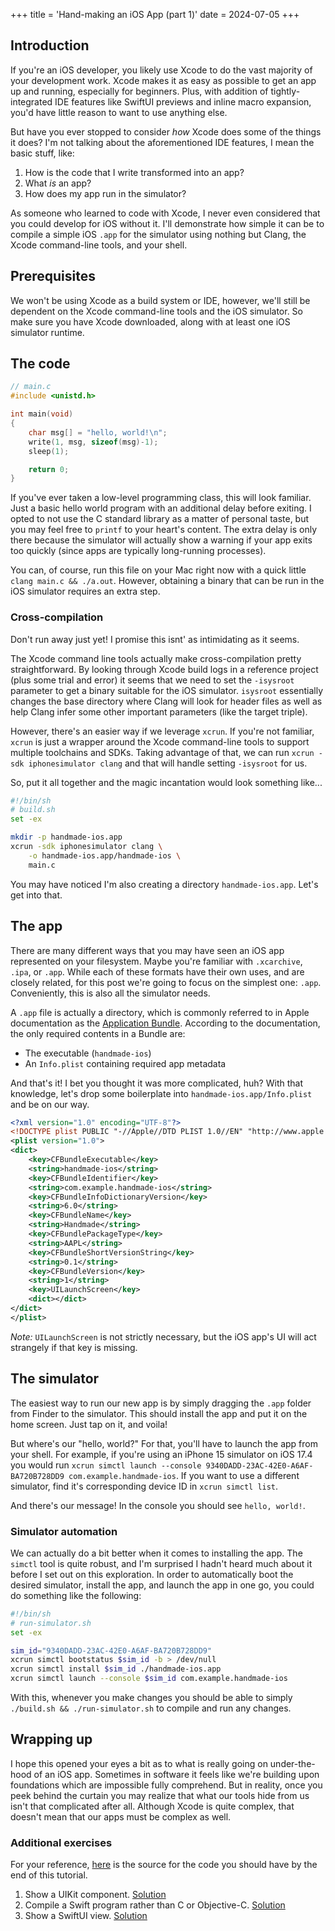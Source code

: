 +++
title = 'Hand-making an iOS App (part 1)'
date = 2024-07-05 
+++

## Introduction

If you're an iOS developer, you likely use Xcode to do the vast majority of your
development work. Xcode makes it
as easy as possible to get an app up and running, especially for beginners.
Plus, with addition of tightly-integrated IDE features
like SwiftUI previews and inline macro expansion, you'd have little reason to want to
use anything else.

But have you ever stopped to consider *how* Xcode does some of
the things it does? I'm not talking about the aforementioned IDE
features, I mean the basic stuff, like:

1. How is the code that I write transformed into an app?
2. What *is* an app?
3. How does my app run in the simulator?

As someone who learned to code with Xcode, I never even considered
that you could develop for iOS without it. I'll demonstrate how simple it
can be to compile a simple iOS `.app` for the
simulator using nothing but Clang, the Xcode command-line tools, and
your shell.

## Prerequisites

We won't be using Xcode as a build system or IDE, however, we'll still be
dependent on the Xcode command-line tools and the iOS simulator. So make sure
you have Xcode downloaded, along with at least one iOS simulator runtime.

## The code

```c
// main.c
#include <unistd.h>

int main(void)
{
    char msg[] = "hello, world!\n";
    write(1, msg, sizeof(msg)-1);
    sleep(1);

    return 0;
}
```

If you've ever taken a low-level programming class, this will look
familiar. Just a basic hello world program with an additional delay before
exiting. I opted to not use the C standard library as a matter of personal
taste, but you may feel free to `printf` to your heart's content. The extra
delay is only there because the simulator will actually show a warning if your 
app exits too quickly (since apps are typically long-running processes).

You can, of course, run this file on your Mac right now with a quick little
`clang main.c && ./a.out`. However, obtaining a binary that can be run in the
iOS simulator requires an extra step.

### Cross-compilation

Don't run away just yet! I promise this isnt' as intimidating as it seems.

The Xcode command line tools actually make cross-compilation
pretty straightforward. By looking through Xcode build logs in a reference
project (plus some trial and error) it seems that we need to set the
`-isysroot` parameter to get a binary suitable for the iOS simulator.
`isysroot` essentially changes the base directory where Clang
will look for header files as well as help Clang infer some other important
parameters (like the target triple).

However, there's an easier way if we leverage `xcrun`. If you're not familiar,
`xcrun` is just a wrapper around the Xcode command-line tools to support
multiple toolchains and SDKs. Taking advantage of that, we can run `xcrun -sdk
iphonesimulator clang` and that will handle setting `-isysroot` for us.

So, put it all together and the magic incantation would look something like...

``` sh
#!/bin/sh
# build.sh
set -ex

mkdir -p handmade-ios.app
xcrun -sdk iphonesimulator clang \
    -o handmade-ios.app/handmade-ios \
    main.c
```

You may have noticed I'm also creating a directory `handmade-ios.app`. Let's
get into that.

## The app

There are many different ways that you may have seen an iOS app represented on
your filesystem. Maybe you're familiar with `.xcarchive`, `.ipa`, or `.app`.
While each of these formats have their own uses, and are closely related, for
this post we're going to focus on the simplest one: `.app`. Conveniently, this
is also all the simulator needs.

A `.app` file is actually a directory, which is commonly referred to in Apple
documentation as the [Application Bundle][bundle].
According to the documentation, the only required contents in a Bundle are:

- The executable (`handmade-ios`)
- An `Info.plist` containing required app metadata

And that's it! I bet you thought it was more complicated, huh? With that
knowledge, let's drop some boilerplate into `handmade-ios.app/Info.plist` and
be on our way.

```xml
<?xml version="1.0" encoding="UTF-8"?>
<!DOCTYPE plist PUBLIC "-//Apple//DTD PLIST 1.0//EN" "http://www.apple.com/DTDs/PropertyList-1.0.dtd">
<plist version="1.0">
<dict>
    <key>CFBundleExecutable</key>
    <string>handmade-ios</string>
    <key>CFBundleIdentifier</key>
    <string>com.example.handmade-ios</string>
    <key>CFBundleInfoDictionaryVersion</key>
    <string>6.0</string>
    <key>CFBundleName</key>
    <string>Handmade</string>
    <key>CFBundlePackageType</key>
    <string>AAPL</string>
    <key>CFBundleShortVersionString</key>
    <string>0.1</string>
    <key>CFBundleVersion</key>
    <string>1</string>
    <key>UILaunchScreen</key>
    <dict></dict>
</dict>
</plist>
```

*Note:* `UILaunchScreen` is not strictly necessary, but the iOS app's UI will
act strangely if that key is missing.

## The simulator

The easiest way to run our new app is by simply dragging the `.app` folder from
Finder to the simulator. This should install the app and put it on the home
screen. Just tap on it, and voila!

But where's our "hello, world?" For that, you'll have to launch the app from
your shell.
For example, if you're using an iPhone 15 simulator on iOS 17.4 you would run
`xcrun simctl launch --console 9340DADD-23AC-42E0-A6AF-BA720B728DD9
com.example.handmade-ios`. If you want to use a different simulator, find it's
corresponding device ID in `xcrun simctl list`.

And there's our message! In the console you should see `hello, world!`.

### Simulator automation

We can actually do a bit better when it comes to installing the
app. The `simctl` tool is quite robust, and I'm surprised I hadn't heard much
about it before I set out on this exploration. In order to automatically boot the
desired simulator, install the app, and launch the app in one go, you could do
something like the following:

```sh
#!/bin/sh
# run-simulator.sh
set -ex

sim_id="9340DADD-23AC-42E0-A6AF-BA720B728DD9"
xcrun simctl bootstatus $sim_id -b > /dev/null
xcrun simctl install $sim_id ./handmade-ios.app
xcrun simctl launch --console $sim_id com.example.handmade-ios
```

With this, whenever you make changes you should be able to simply `./build.sh
&& ./run-simulator.sh` to compile and run any changes.

## Wrapping up

I hope this opened your eyes a bit as to what is really going on under-the-hood
of an iOS app. Sometimes in software it feels like we're building upon
foundations which are impossible fully comprehend. But in reality, once you
peek behind the curtain you may realize that what our tools hide from
us isn't that complicated after all. Although Xcode is quite complex, that
doesn't mean that our apps must be complex as well.

### Additional exercises

For your reference, [here](https://github.com/tommylau-exe/handmade-ios/tree/part-1) is the source for the code you should have by the
end of this tutorial.

1. Show a UIKit component. [Solution][uikit-solution]
2. Compile a Swift program rather than C or Objective-C. [Solution][swift-solution]
3. Show a SwiftUI view. [Solution][swiftui-solution]

[bundle]: https://developer.apple.com/library/archive/documentation/CoreFoundation/Conceptual/CFBundles/BundleTypes/BundleTypes.html
[uikit-solution]: https://github.com/tommylau-exe/handmade-ios/tree/part-1.uikit
[swift-solution]: https://github.com/tommylau-exe/handmade-ios/tree/part-1.swift
[swiftui-solution]: https://github.com/tommylau-exe/handmade-ios/tree/part-1.swiftui
